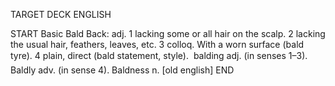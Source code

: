 TARGET DECK
ENGLISH

START
Basic
Bald
Back: adj. 1 lacking some or all hair on the scalp. 2 lacking the usual hair, feathers, leaves, etc. 3 colloq. With a worn surface (bald tyre). 4 plain, direct (bald statement, style).  balding adj. (in senses 1–3). Baldly adv. (in sense 4). Baldness n. [old english]
END
